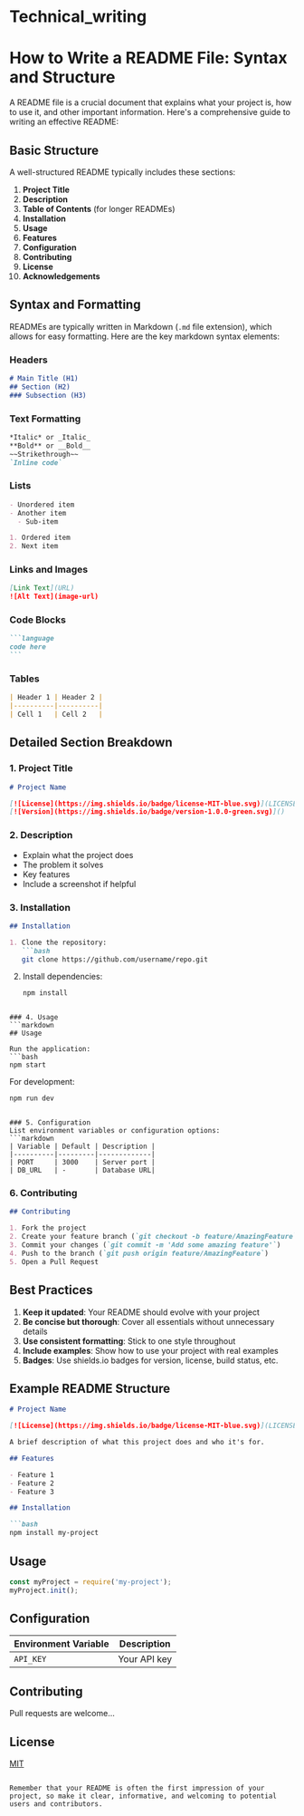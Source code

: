 # Technical_writing
# How to Write a README File: Syntax and Structure

A README file is a crucial document that explains what your project is, how to use it, and other important information. Here's a comprehensive guide to writing an effective README:

## Basic Structure

A well-structured README typically includes these sections:

1. **Project Title**
2. **Description**
3. **Table of Contents** (for longer READMEs)
4. **Installation**
5. **Usage**
6. **Features**
7. **Configuration**
8. **Contributing**
9. **License**
10. **Acknowledgements**

## Syntax and Formatting

READMEs are typically written in Markdown (`.md` file extension), which allows for easy formatting. Here are the key markdown syntax elements:

### Headers
```markdown
# Main Title (H1)
## Section (H2)
### Subsection (H3)
```

### Text Formatting
```markdown
*Italic* or _Italic_
**Bold** or __Bold__
~~Strikethrough~~
`Inline code`
```

### Lists
```markdown
- Unordered item
- Another item
  - Sub-item

1. Ordered item
2. Next item
```

### Links and Images
```markdown
[Link Text](URL)
![Alt Text](image-url)
```

### Code Blocks
````markdown
```language
code here
```
````

### Tables
```markdown
| Header 1 | Header 2 |
|----------|----------|
| Cell 1   | Cell 2   |
```

## Detailed Section Breakdown

### 1. Project Title
```markdown
# Project Name

[![License](https://img.shields.io/badge/license-MIT-blue.svg)](LICENSE)
[![Version](https://img.shields.io/badge/version-1.0.0-green.svg)]()
```

### 2. Description
- Explain what the project does
- The problem it solves
- Key features
- Include a screenshot if helpful

### 3. Installation
```markdown
## Installation

1. Clone the repository:
   ```bash
   git clone https://github.com/username/repo.git
   ```
2. Install dependencies:
   ```bash
   npm install
   ```
```

### 4. Usage
```markdown
## Usage

Run the application:
```bash
npm start
```

For development:
```bash
npm run dev
```
```

### 5. Configuration
List environment variables or configuration options:
```markdown
| Variable | Default | Description |
|----------|---------|-------------|
| PORT     | 3000    | Server port |
| DB_URL   | -       | Database URL|
```

### 6. Contributing
```markdown
## Contributing

1. Fork the project
2. Create your feature branch (`git checkout -b feature/AmazingFeature`)
3. Commit your changes (`git commit -m 'Add some amazing feature'`)
4. Push to the branch (`git push origin feature/AmazingFeature`)
5. Open a Pull Request
```

## Best Practices

1. **Keep it updated**: Your README should evolve with your project
2. **Be concise but thorough**: Cover all essentials without unnecessary details
3. **Use consistent formatting**: Stick to one style throughout
4. **Include examples**: Show how to use your project with real examples
5. **Badges**: Use shields.io badges for version, license, build status, etc.

## Example README Structure

```markdown
# Project Name

[![License](https://img.shields.io/badge/license-MIT-blue.svg)](LICENSE)

A brief description of what this project does and who it's for.

## Features

- Feature 1
- Feature 2
- Feature 3

## Installation

```bash
npm install my-project
```

## Usage

```javascript
const myProject = require('my-project');
myProject.init();
```

## Configuration

| Environment Variable | Description           |
|----------------------|-----------------------|
| `API_KEY`            | Your API key          |

## Contributing

Pull requests are welcome...

## License

[MIT](https://choosealicense.com/licenses/mit/)
```

Remember that your README is often the first impression of your project, so make it clear, informative, and welcoming to potential users and contributors.
